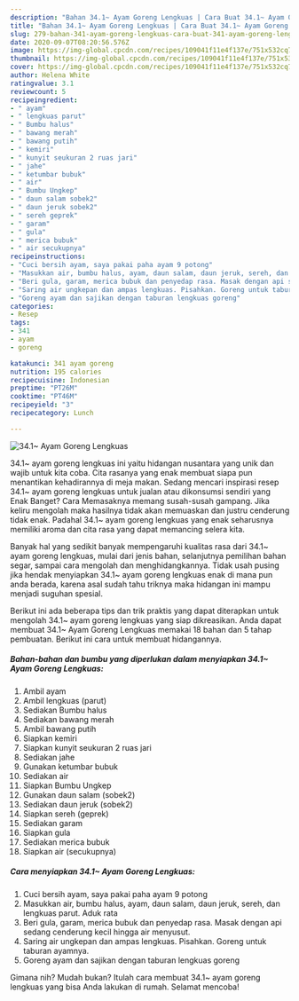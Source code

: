 ```yaml
---
description: "Bahan 34.1~ Ayam Goreng Lengkuas | Cara Buat 34.1~ Ayam Goreng Lengkuas Yang Bisa Manjain Lidah"
title: "Bahan 34.1~ Ayam Goreng Lengkuas | Cara Buat 34.1~ Ayam Goreng Lengkuas Yang Bisa Manjain Lidah"
slug: 279-bahan-341-ayam-goreng-lengkuas-cara-buat-341-ayam-goreng-lengkuas-yang-bisa-manjain-lidah
date: 2020-09-07T08:20:56.576Z
image: https://img-global.cpcdn.com/recipes/109041f11e4f137e/751x532cq70/341-ayam-goreng-lengkuas-foto-resep-utama.jpg
thumbnail: https://img-global.cpcdn.com/recipes/109041f11e4f137e/751x532cq70/341-ayam-goreng-lengkuas-foto-resep-utama.jpg
cover: https://img-global.cpcdn.com/recipes/109041f11e4f137e/751x532cq70/341-ayam-goreng-lengkuas-foto-resep-utama.jpg
author: Helena White
ratingvalue: 3.1
reviewcount: 5
recipeingredient:
- " ayam"
- " lengkuas parut"
- " Bumbu halus"
- " bawang merah"
- " bawang putih"
- " kemiri"
- " kunyit seukuran 2 ruas jari"
- " jahe"
- " ketumbar bubuk"
- " air"
- " Bumbu Ungkep"
- " daun salam sobek2"
- " daun jeruk sobek2"
- " sereh geprek"
- " garam"
- " gula"
- " merica bubuk"
- " air secukupnya"
recipeinstructions:
- "Cuci bersih ayam, saya pakai paha ayam 9 potong"
- "Masukkan air, bumbu halus, ayam, daun salam, daun jeruk, sereh, dan lengkuas parut. Aduk rata"
- "Beri gula, garam, merica bubuk dan penyedap rasa. Masak dengan api sedang cenderung kecil hingga air menyusut."
- "Saring air ungkepan dan ampas lengkuas. Pisahkan. Goreng untuk taburan ayamnya."
- "Goreng ayam dan sajikan dengan taburan lengkuas goreng"
categories:
- Resep
tags:
- 341
- ayam
- goreng

katakunci: 341 ayam goreng 
nutrition: 195 calories
recipecuisine: Indonesian
preptime: "PT26M"
cooktime: "PT46M"
recipeyield: "3"
recipecategory: Lunch

---
```



![34.1~ Ayam Goreng Lengkuas](https://img-global.cpcdn.com/recipes/109041f11e4f137e/751x532cq70/341-ayam-goreng-lengkuas-foto-resep-utama.jpg)


34.1~ ayam goreng lengkuas ini yaitu hidangan nusantara yang unik dan wajib untuk kita coba. Cita rasanya yang enak membuat siapa pun menantikan kehadirannya di meja makan.
Sedang mencari inspirasi resep 34.1~ ayam goreng lengkuas untuk jualan atau dikonsumsi sendiri yang Enak Banget? Cara Memasaknya memang susah-susah gampang. Jika keliru mengolah maka hasilnya tidak akan memuaskan dan justru cenderung tidak enak. Padahal 34.1~ ayam goreng lengkuas yang enak seharusnya memiliki aroma dan cita rasa yang dapat memancing selera kita.

Banyak hal yang sedikit banyak mempengaruhi kualitas rasa dari 34.1~ ayam goreng lengkuas, mulai dari jenis bahan, selanjutnya pemilihan bahan segar, sampai cara mengolah dan menghidangkannya. Tidak usah pusing jika hendak menyiapkan 34.1~ ayam goreng lengkuas enak di mana pun anda berada, karena asal sudah tahu triknya maka hidangan ini mampu menjadi suguhan spesial.




Berikut ini ada beberapa tips dan trik praktis yang dapat diterapkan untuk mengolah 34.1~ ayam goreng lengkuas yang siap dikreasikan. Anda dapat membuat 34.1~ Ayam Goreng Lengkuas memakai 18 bahan dan 5 tahap pembuatan. Berikut ini cara untuk membuat hidangannya.

<!--inarticleads1-->

##### Bahan-bahan dan bumbu yang diperlukan dalam menyiapkan 34.1~ Ayam Goreng Lengkuas:

1. Ambil  ayam
1. Ambil  lengkuas (parut)
1. Sediakan  Bumbu halus
1. Sediakan  bawang merah
1. Ambil  bawang putih
1. Siapkan  kemiri
1. Siapkan  kunyit seukuran 2 ruas jari
1. Sediakan  jahe
1. Gunakan  ketumbar bubuk
1. Sediakan  air
1. Siapkan  Bumbu Ungkep
1. Gunakan  daun salam (sobek2)
1. Sediakan  daun jeruk (sobek2)
1. Siapkan  sereh (geprek)
1. Sediakan  garam
1. Siapkan  gula
1. Sediakan  merica bubuk
1. Siapkan  air (secukupnya)




<!--inarticleads2-->

##### Cara menyiapkan 34.1~ Ayam Goreng Lengkuas:

1. Cuci bersih ayam, saya pakai paha ayam 9 potong
1. Masukkan air, bumbu halus, ayam, daun salam, daun jeruk, sereh, dan lengkuas parut. Aduk rata
1. Beri gula, garam, merica bubuk dan penyedap rasa. Masak dengan api sedang cenderung kecil hingga air menyusut.
1. Saring air ungkepan dan ampas lengkuas. Pisahkan. Goreng untuk taburan ayamnya.
1. Goreng ayam dan sajikan dengan taburan lengkuas goreng




Gimana nih? Mudah bukan? Itulah cara membuat 34.1~ ayam goreng lengkuas yang bisa Anda lakukan di rumah. Selamat mencoba!
